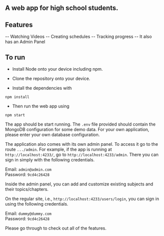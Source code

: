 ## A web app for high school students.
## Features
-- Watching Videos
-- Creating schedules
-- Tracking progress
-- It also has an Admin Panel

## To run
- Install Node onto your device including npm.

- Clone the repository onto your device.

- Install the dependencies with 
```
npm install
```
- Then run the web app using 
```
npm start
```
The app should be start running. The `.env` file provided should contain the MongoDB configuration for some demo data. For your own application, please enter your own database configuration. 

The application also comes with its own admin panel. To access it go to the route `.../admin`. For example, if the app is running at `http://localhost:4233/`, go to `http://localhost:4233/admin`. There you can sign in simply with the following credentials.

Email: `admin@admin.com`<br />
Password: `9cd4c26428`<br />

Inside the admin panel, you can add and customize existing subjects and their topics/chapters.

On the regular site, i.e., `http://localhost:4233/users/login`, you can sign in using the following credentials.

Email: `dummy@dummy.com`<br />
Password: `9cd4c26428`<br />

Please go through to check out all of the features.
 


